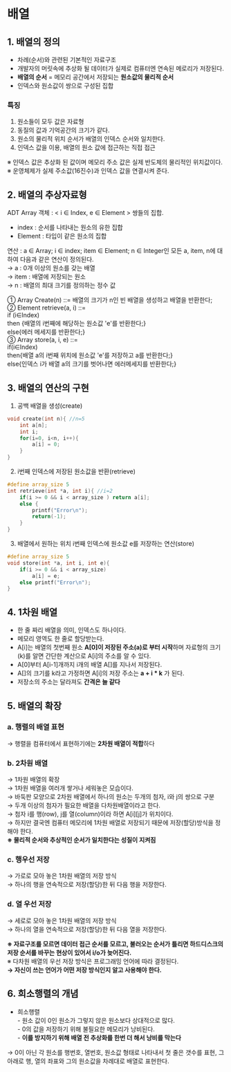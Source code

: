 # 배열

## 1. 배열의 정의

-   차례(순서)와 관련된 기본적인 자료구조
-   개발자의 머릿속에 추상화 될 데이터가 실제로 컴퓨터엔 연속된 메로리가 저장된다.
-   **배열의 순서** = 메모리 공간에서 저장되는 **원소값의 물리적 순서**
-   인덱스와 원소값이 쌍으로 구성된 집합

### 특징

1. 원소들이 모두 값은 자료형
2. 동질의 값과 기억공간의 크기가 같다.
3. 원소의 물리적 위치 순서가 배열의 인덱스 순서와 일치한다.
4. 인덱스 값을 이용, 배열의 원소 값에 접근하는 직접 접근<br/>

※ 인덱스 값은 추상화 된 값이며 메모리 주소 값은 실제 반도체의 물리적인 위치값이다.
※ 운영체제가 실제 주소값(16진수)과 인덱스 값을 연결시켜 준다.

## 2. 배열의 추상자료형

ADT Array 객체 : &#60; i ∈ Index, e ∈ Element &#62; 쌍들의 집합.

-   index : 순서를 나타내는 원소의 유한 집합
-   Element : 타입이 같은 원소의 집합<br/>

연산 : a ∈ Array; i ∈ index; item ∈ Element; n ∈ Integer인 모든 a, item, n에 대하여 다음과 같은 연산이 정의된다.<br/>
→ a : 0개 이상의 원소를 갖는 배열<br/>
→ item : 배열에 저장되는 원소<br/>
→ n : 배열의 최대 크기를 정의하는 정수 값

① Array Create(n) ::= 배열의 크기가 n인 빈 배열을 생성하고 배열을 반환한다; <br/>
② Element retrieve(a, i) ::= <br/>if (i∈Index) <br/>then {배열의 i번째에 해당하는 원소값 'e'를 반환한다;} <br/>else{에러 메세지를 반환한다;}<br/>③ Array store(a, i, e) ::= <br/>if(i∈Index)<br/>then{배열 a의 i번째 위치에 원소값 'e'를 저장하고 a를 반환한다;}<br/>else{인덱스 i가 배열 a의 크기를 벗어나면 에러메세지를 반환한다;}

## 3. 배열의 연산의 구현

1. 공백 배열을 생성(create)

```c
void create(int n){ //n=5
    int a[n];
    int i;
    for(i=0, i<n, i++){
        a[i] = 0;
    }
}
```

2. i번째 인덱스에 저장된 원소값을 반환(retrieve)

```c
#define array_size 5
int retrieve(int *a, int i){ //i=2
    if(i >= 0 && i < array_size ) return a[i];
    else {
        printf("Error\n");
        return(-1);
    }
}
```

3. 배열에서 원하는 위치 i번째 인덱스에 원소값 e를 저장하는 연산(store)

```c
#define array_size 5
void store(int *a, int i, int e){
    if(i >= 0 && i < array_size)
        a[i] = e;
    else printf("Error\n");
}
```

## 4. 1차원 배열

-   한 줄 짜리 배열을 의미, 인덱스도 하나이다.
-   메모리 영역도 한 줄로 할당받는다.
-   A[i]는 배열의 첫번째 원소 **A[0]이 저장된 주소(a)로 부터 시작**하며 자료형의 크기(k)를 알면 간단한 계산으로 A[i]의 주소를 알 수 있다.
-   A[0]부터 A[i-1]개까지 i개의 배열 A[]를 지나서 저장된다.
-   A[]의 크기를 k라고 가정하면 A[i]의 저장 주소는 **a + i \* k** 가 된다.
-   저장소의 주소는 달라져도 **간격은 늘 같다**

## 5. 배열의 확장

### a. 행렬의 배열 표현<br/>

→ 행렬을 컴퓨터에서 표현하기에는 **2차원 배열이 적합**하다

### b. 2차원 배열

→ 1차원 배열의 확장<br/>
→ 1차원 배열을 여러개 쌓거나 세워놓은 모습이다.<br/>
→ 바둑판 모양으로 2차원 배열에서 하나의 원소는 두개의 첨자, i와 j의 쌍으로 구분<br/>
→ 두개 이상의 첨자가 필요한 배열을 다차원배열이라고 한다.<br/>
→ 첨자 i를 행(row), j를 열(column)이라 하면 A[i][j]가 위치이다.<br/>
→ 하지만 결국엔 컴퓨터 메모리에 1차원 배열로 저장되기 때문에 저장(할당)방식을 정해야 한다.<br/>
**※ 물리적 순서와 추상적인 순서가 일치한다는 성질이 지켜짐**

### c. 행우선 저장

→ 가로로 모아 놓은 1차원 배열의 저장 방식<br/>
→ 하나의 행을 연속적으로 저장(할당)한 뒤 다음 행을 저장한다.

### d. 열 우선 저장

→ 세로로 모아 놓은 1차원 배열의 저장 방식<br/>
→ 하나의 열을 연속적으로 저장(할당)한 뒤 다음 열을 저장한다.
<br/>

**※ 자료구조를 모르면 데이터 접근 순서를 모르고, 불러오는 순서가 틀리면 하드디스크의 저장 순서를 바꾸는 현상이 있어서 i/o가 늦어진다.** <br/>
※ 다차원 배열의 우선 저장 방식은 프로그래밍 언어에 따라 결정된다.<br/>
**→ 자신이 쓰는 언어가 어떤 저장 방식인지 알고 사용해야 한다.**

## 6. 희소행렬의 개념

-   희소행렬<br/>- 원소 값이 0인 원소가 그렇지 않은 원소보다 상대적으로 많다.<br/>- 0의 값을 저장하기 위해 불필요한 메모리가 낭비된다.<br/>- **이를 방지하기 위해 배열 전 추상화를 한번 더 해서 낭비를 막는다**<br/>

→ 0이 아닌 각 원소를 행번호, 열번호, 원소값 형태로 나타내서 첫 줄은 갯수를 표현, 그 아래로 행, 열의 좌표와 그의 원소값을 차례대로 배열로 표현한다.
